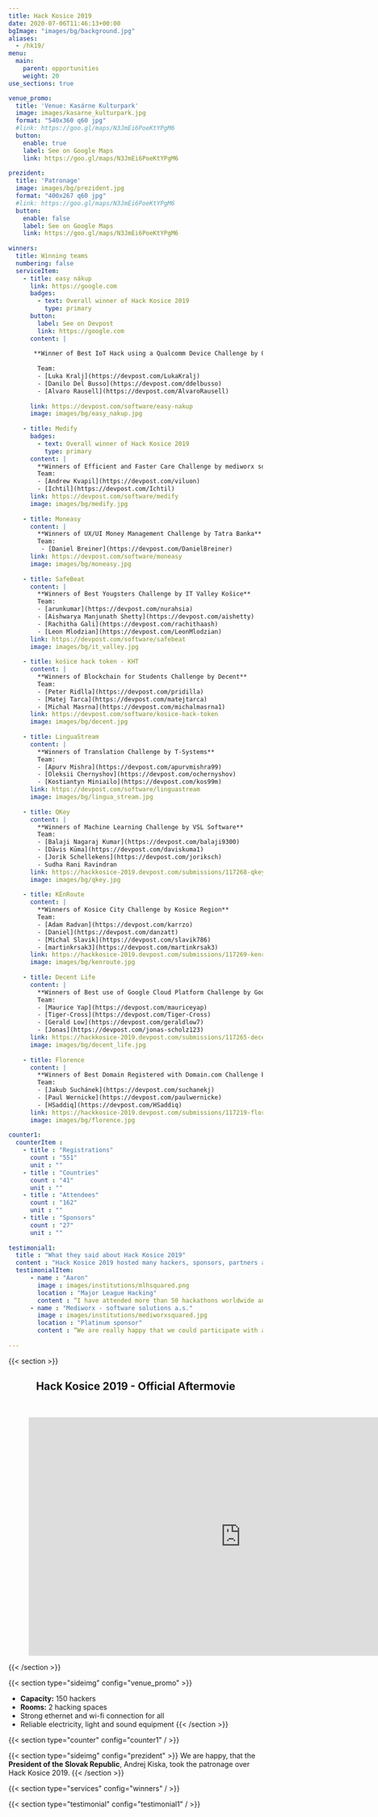 ```yaml
---
title: Hack Kosice 2019
date: 2020-07-06T11:46:13+00:00
bgImage: "images/bg/background.jpg"
aliases:
  - /hk19/
menu:
  main:
    parent: opportunities
    weight: 20
use_sections: true

venue_promo:
  title: 'Venue: Kasárne Kulturpark'
  image: images/kasarne_kulturpark.jpg
  format: "540x360 q60 jpg"
  #link: https://goo.gl/maps/N3JmEi6PoeKtYPgM6
  button:
    enable: true
    label: See on Google Maps
    link: https://goo.gl/maps/N3JmEi6PoeKtYPgM6
    
prezident:
  title: 'Patronage'
  image: images/bg/prezident.jpg
  format: "400x267 q60 jpg"
  #link: https://goo.gl/maps/N3JmEi6PoeKtYPgM6
  button:
    enable: false
    label: See on Google Maps
    link: https://goo.gl/maps/N3JmEi6PoeKtYPgM6
    
winners:
  title: Winning teams
  numbering: false
  serviceItem:
    - title: easy nákup
      link: https://google.com
      badges:
        - text: Overall winner of Hack Kosice 2019
          type: primary
      button:
        label: See on Devpost
        link: https://google.com
      content: |
      
       **Winner of Best IoT Hack using a Qualcomm Device Challenge by Qualcomm**
        
        Team:
        - [Luka Kralj](https://devpost.com/LukaKralj)
        - [Danilo Del Busso](https://devpost.com/ddelbusso)
        - [Alvaro Rausell](https://devpost.com/AlvaroRausell)
  
      link: https://devpost.com/software/easy-nakup
      image: images/bg/easy_nakup.jpg
      
    - title: Medify
      badges:
        - text: Overall winner of Hack Kosice 2019
          type: primary
      content: |
        **Winners of Efficient and Faster Care Challenge by mediworx software solutions, a.s.**      
        Team:
        - [Andrew Kvapil](https://devpost.com/viluon)
        - [Ichtil](https://devpost.com/Ichtil)
      link: https://devpost.com/software/medify
      image: images/bg/medify.jpg
      
    - title: Moneasy
      content: |
        **Winners of UX/UI Money Management Challenge by Tatra Banka**
        Team:
         - [Daniel Breiner](https://devpost.com/DanielBreiner)
      link: https://devpost.com/software/moneasy
      image: images/bg/moneasy.jpg
      
    - title: SafeBeat
      content: |
        **Winners of Best Yougsters Challenge by IT Valley Košice**
        Team:
        - [arunkumar](https://devpost.com/nurahsia)
        - [Aishwarya Manjunath Shetty](https://devpost.com/aishetty)
        - [Rachitha Gali](https://devpost.com/rachithaash)
        - [Leon Mlodzian](https://devpost.com/LeonMlodzian)
      link: https://devpost.com/software/safebeat
      image: images/bg/it_valley.jpg
      
    - title: košice hack token - KHT
      content: |
        **Winners of Blockchain for Students Challenge by Decent**
        Team:
        - [Peter Ridlla](https://devpost.com/pridilla)
        - [Matej Tarca](https://devpost.com/matejtarca)
        - [Michal Masrna](https://devpost.com/michalmasrna1)
      link: https://devpost.com/software/kosice-hack-token
      image: images/bg/decent.jpg
      
    - title: LinguaStream
      content: |
        **Winners of Translation Challenge by T-Systems**
        Team:
        - [Apurv Mishra](https://devpost.com/apurvmishra99)
        - [Oleksii Chernyshov](https://devpost.com/ochernyshov)
        - [Kostiantyn Miniailo](https://devpost.com/kos99m)
      link: https://devpost.com/software/linguastream
      image: images/bg/lingua_stream.jpg
      
    - title: QKey
      content: |     
        **Winners of Machine Learning Challenge by VSL Software**
        Team:
        - [Balaji Nagaraj Kumar](https://devpost.com/balaji9300)
        - [Dāvis Kūma](https://devpost.com/daviskuma1)
        - [Jorik Schellekens](https://devpost.com/joriksch)
        - Sudha Rani Ravindran
      link: https://hackkosice-2019.devpost.com/submissions/117268-qkey
      image: images/bg/qkey.jpg
      
    - title: KEnRoute
      content: |
        **Winners of Kosice City Challenge by Kosice Region**
        Team:
        - [Adam Radvan](https://devpost.com/karrzo)
        - [Daniel](https://devpost.com/danzatt)
        - [Michal Slavik](https://devpost.com/slavik786)
        - [martinkrsak3](https://devpost.com/martinkrsak3)
      link: https://hackkosice-2019.devpost.com/submissions/117269-kenroute
      image: images/bg/kenroute.jpg
      
    - title: Decent Life
      content: |
        **Winners of Best use of Google Cloud Platform Challenge by Google Cloud Platform**
        Team:
        - [Maurice Yap](https://devpost.com/mauriceyap)
        - [Tiger-Cross](https://devpost.com/Tiger-Cross)
        - [Gerald Low](https://devpost.com/geraldlow7)
        - [Jonas](https://devpost.com/jonas-scholz123)
      link: https://hackkosice-2019.devpost.com/submissions/117265-decent-life
      image: images/bg/decent_life.jpg
      
    - title: Florence
      content: |
        **Winners of Best Domain Registered with Domain.com Challenge by Domain.com**
        Team:
        - [Jakub Suchánek](https://devpost.com/suchanekj)
        - [Paul Wernicke](https://devpost.com/paulwernicke)
        - [HSaddiq](https://devpost.com/HSaddiq)
      link: https://hackkosice-2019.devpost.com/submissions/117219-florence
      image: images/bg/florence.jpg
      
counter1:
  counterItem :
    - title : "Registrations"
      count : "551"
      unit : ""
    - title : "Countries"
      count : "41"
      unit : ""
    - title : "Attendees"
      count : "162"
      unit : ""
    - title : "Sponsors"
      count : "27"
      unit : ""
      
testimonial1:
  title : "What they said about Hack Kosice 2019"
  content : "Hack Kosice 2019 hosted many hackers, sponsors, partners and friends. Here is what some of them said about the event."
  testimonialItem:
      - name : "Aaron"
        image : images/institutions/mlhsquared.png
        location : "Major League Hacking"
        content : “I have attended more than 50 hackathons worldwide and Hack Kosice is among the best events I have been to. Despite it being the first edition of Hack Kosice, the event felt really well put together and the production quality was absolutely top notch.”
      - name : "Mediworx - software solutions a.s."
        image : images/institutions/mediworxsquared.jpg
        location : "Platinum sponsor"
        content : “We are really happy that we could participate with all of you. It was definitely a great weekend with a lot of positive energy. As the first-timers in organization, it was done on very high level - you are professionals :-) Many thanks to all of you, honestly best event we took part on for a long time :-)”
     
---
```


{{< section >}}

<div align="center">

## Hack Kosice 2019 - Official Aftermovie
<br />

<figure class="video_container">
  <iframe width="840" height="472" src="https://www.youtube.com/embed/b4oVTWkvXyk" frameborder="0" allowfullscreen="true"> </iframe>
</figure>

</div>


{{< /section >}}


{{< section type="sideimg" config="venue_promo" >}}
- **Capacity:** 150 hackers
- **Rooms:** 2 hacking spaces 
- Strong ethernet and wi-fi connection for all
- Reliable electricity, light and sound equipment
{{< /section >}}



{{< section type="counter" config="counter1" / >}}

{{< section type="sideimg" config="prezident" >}}
We are happy, that the **President of the Slovak Republic**, Andrej Kiska, took the patronage over Hack Kosice 2019.
{{< /section >}}


{{< section type="services" config="winners" / >}}

{{< section type="testimonial" config="testimonial1" / >}}

